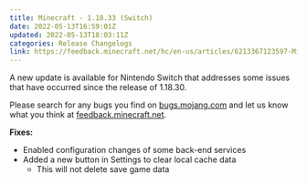 ```yaml
---
title: Minecraft - 1.18.33 (Switch)
date: 2022-05-13T16:59:01Z
updated: 2022-05-13T18:03:11Z
categories: Release Changelogs
link: https://feedback.minecraft.net/hc/en-us/articles/6213367123597-Minecraft-1-18-33-Switch
---
```


A new update is available for Nintendo Switch that addresses some issues that have occurred since the release of 1.18.30.

Please search for any bugs you find on [bugs.mojang.com](https://bugs.mojang.com/) and let us know what you think at [feedback.minecraft.net](https://feedback.minecraft.net/).  
  

**Fixes:**

- Enabled configuration changes of some back-end services
- Added a new button in Settings to clear local cache data
  - This will not delete save game data
